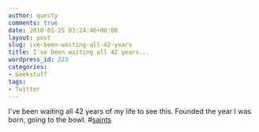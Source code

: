 ```yaml
---
author: questy
comments: true
date: 2010-01-25 03:24:46+00:00
layout: post
slug: ive-been-waiting-all-42-years
title: I've been waiting all 42 years...
wordpress_id: 223
categories:
- Geekstuff
tags:
- Twitter
---
```


I've been waiting all 42 years of my life to see this. Founded the year I was born, going to the bowl. #[saints](http://search.twitter.com/search?q=%23saints)
